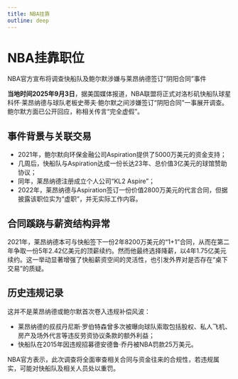 ```yaml
---
title: NBA挂靠
outline: deep
---
```

# NBA挂靠职位

NBA官方宣布将调查快船队及鲍尔默涉嫌与莱昂纳德签订“阴阳合同”事件

**当地时间2025年9月3日**，据美国媒体报道，NBA联盟将正式对洛杉矶快船队球星科怀·莱昂纳德与球队老板史蒂夫·鲍尔默之间涉嫌签订“阴阳合同”一事展开调查。鲍尔默方面已公开回应，称相关传言“完全虚假”。

## 事件背景与关联交易

- 2021年，鲍尔默向环保金融公司Aspiration提供了5000万美元的资金支持；
- 几周后，快船队与Aspiration达成一份长达23年、总价值3亿美元的球馆赞助协议；
- 同年，莱昂纳德注册成立个人公司“KL2 Aspire”；
- 2022年，莱昂纳德与Aspiration签订一份价值2800万美元的代言合同，但据披露该职位实为“虚职”，并无实际工作内容。

## 合同蹊跷与薪资结构异常

2021年，莱昂纳德本可与快船签下一份2年8200万美元的“1+1”合同，从而在第二年争取一份5年2.42亿美元的顶薪续约。然而他最终选择降薪，以4年1.75亿美元续约。这一举动显著增强了快船薪资空间的灵活性，也引发外界对是否存在“桌下交易”的质疑。

## 历史违规记录

这并不是莱昂纳德或鲍尔默首次卷入违规补偿风波：

- 莱昂纳德的叔叔丹尼斯·罗伯特森曾多次被曝向球队索取包括股权、私人飞机、房产及场外代言等违反劳资协议条款的额外利益；
- 快船队在2015年因违规招募德安德鲁·乔丹被NBA罚款25万美元。

NBA官方表示，此次调查将全面审查相关合同与资金往来的合规性，若违规属实，可能对快船队及相关人员处以重罚。
